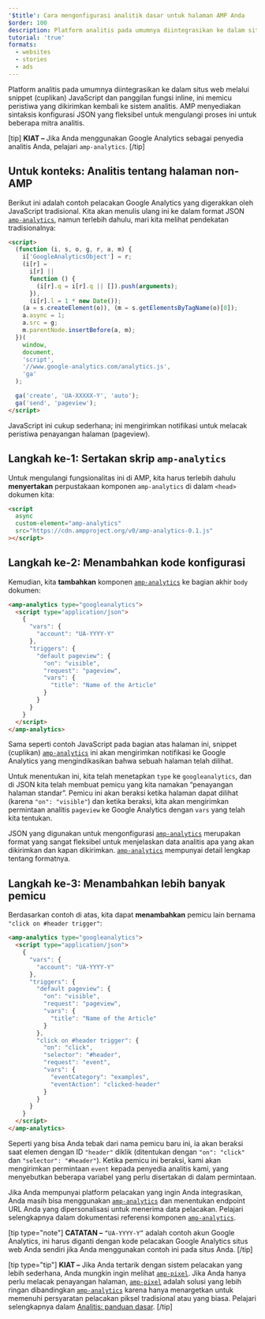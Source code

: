 ```yaml
---
'$title': Cara mengonfigurasi analitik dasar untuk halaman AMP Anda
$order: 100
description: Platform analitis pada umumnya diintegrasikan ke dalam situs web melalui snippet JavaScript dan panggilan fungsi inline, ini memicu peristiwa yang dikirimkan kembali ke sistem analitis.
tutorial: 'true'
formats:
  - websites
  - stories
  - ads
---
```


Platform analitis pada umumnya diintegrasikan ke dalam situs web melalui snippet (cuplikan) JavaScript dan panggilan fungsi inline, ini memicu peristiwa yang dikirimkan kembali ke sistem analitis. AMP menyediakan sintaksis konfigurasi JSON yang fleksibel untuk mengulangi proses ini untuk beberapa mitra analitis.

[tip] **KIAT –** Jika Anda menggunakan Google Analytics sebagai penyedia analitis Anda, pelajari <a><code>amp-analytics</code></a>. [/tip]

## Untuk konteks: Analitis tentang halaman non-AMP

Berikut ini adalah contoh pelacakan Google Analytics yang digerakkan oleh JavaScript tradisional. Kita akan menulis ulang ini ke dalam format JSON [`amp-analytics`](../../../documentation/components/reference/amp-analytics.md), namun terlebih dahulu, mari kita melihat pendekatan tradisionalnya:

```html
<script>
  (function (i, s, o, g, r, a, m) {
    i['GoogleAnalyticsObject'] = r;
    (i[r] =
      i[r] ||
      function () {
        (i[r].q = i[r].q || []).push(arguments);
      }),
      (i[r].l = 1 * new Date());
    (a = s.createElement(o)), (m = s.getElementsByTagName(o)[0]);
    a.async = 1;
    a.src = g;
    m.parentNode.insertBefore(a, m);
  })(
    window,
    document,
    'script',
    '//www.google-analytics.com/analytics.js',
    'ga'
  );

  ga('create', 'UA-XXXXX-Y', 'auto');
  ga('send', 'pageview');
</script>
```

JavaScript ini cukup sederhana; ini mengirimkan notifikasi untuk melacak peristiwa penayangan halaman (pageview).

## Langkah ke-1: Sertakan skrip `amp-analytics`

Untuk mengulangi fungsionalitas ini di AMP, kita harus terlebih dahulu **menyertakan** perpustakaan komponen <code>amp-analytics</code> di dalam `<head>` dokumen kita:

```html
<script
  async
  custom-element="amp-analytics"
  src="https://cdn.ampproject.org/v0/amp-analytics-0.1.js"
></script>
```

## Langkah ke-2: Menambahkan kode konfigurasi

Kemudian, kita **tambahkan** komponen [`amp-analytics`](../../../documentation/components/reference/amp-analytics.md) ke bagian akhir `body` dokumen:

```html
<amp-analytics type="googleanalytics">
  <script type="application/json">
    {
      "vars": {
        "account": "UA-YYYY-Y"
      },
      "triggers": {
        "default pageview": {
          "on": "visible",
          "request": "pageview",
          "vars": {
            "title": "Name of the Article"
          }
        }
      }
    }
  </script>
</amp-analytics>
```

Sama seperti contoh JavaScript pada bagian atas halaman ini, snippet (cuplikan) [`amp-analytics`](../../../documentation/components/reference/amp-analytics.md) ini akan mengirimkan notifikasi ke Google Analytics yang mengindikasikan bahwa sebuah halaman telah dilihat.

Untuk menentukan ini, kita telah menetapkan `type` ke `googleanalytics`, dan di JSON kita telah membuat pemicu yang kita namakan “penayangan halaman standar”. Pemicu ini akan beraksi ketika halaman dapat dilihat (karena `"on": "visible"`) dan ketika beraksi, kita akan mengirimkan permintaan analitis `pageview` ke Google Analytics dengan `vars` yang telah kita tentukan.

JSON yang digunakan untuk mengonfigurasi [`amp-analytics`](../../../documentation/components/reference/amp-analytics.md) merupakan format yang sangat fleksibel untuk menjelaskan data analitis apa yang akan dikirimkan dan kapan dikirimkan. [`amp-analytics`](../../../documentation/components/reference/amp-analytics.md) mempunyai detail lengkap tentang formatnya.

## Langkah ke-3: Menambahkan lebih banyak pemicu

Berdasarkan contoh di atas, kita dapat **menambahkan** pemicu lain bernama `"click on #header trigger"`:

```html
<amp-analytics type="googleanalytics">
  <script type="application/json">
    {
      "vars": {
        "account": "UA-YYYY-Y"
      },
      "triggers": {
        "default pageview": {
          "on": "visible",
          "request": "pageview",
          "vars": {
            "title": "Name of the Article"
          }
        },
        "click on #header trigger": {
          "on": "click",
          "selector": "#header",
          "request": "event",
          "vars": {
            "eventCategory": "examples",
            "eventAction": "clicked-header"
          }
        }
      }
    }
  </script>
</amp-analytics>
```

Seperti yang bisa Anda tebak dari nama pemicu baru ini, ia akan beraksi saat elemen dengan ID `"header"` diklik (ditentukan dengan `"on": "click"` dan `"selector": "#header"`). Ketika pemicu ini beraksi, kami akan mengirimkan permintaan `event` kepada penyedia analitis kami, yang menyebutkan beberapa variabel yang perlu disertakan di dalam permintaan.

Jika Anda mempunyai platform pelacakan yang ingin Anda integrasikan, Anda masih bisa menggunakan [`amp-analytics`](../../../documentation/components/reference/amp-analytics.md) dan menentukan endpoint URL Anda yang dipersonalisasi untuk menerima data pelacakan. Pelajari selengkapnya dalam dokumentasi referensi komponen [`amp-analytics`](../../../documentation/components/reference/amp-analytics.md).

[tip type="note"] **CATATAN –** `“UA-YYYY-Y”` adalah contoh akun Google Analytics, ini harus diganti dengan kode pelacakan Google Analytics situs web Anda sendiri jika Anda menggunakan contoh ini pada situs Anda. [/tip]

[tip type="tip"] **KIAT –** Jika Anda tertarik dengan sistem pelacakan yang lebih sederhana, Anda mungkin ingin melihat [`amp-pixel`](../../../documentation/components/reference/amp-pixel.md). Jika Anda hanya perlu melacak penayangan halaman, [`amp-pixel`](../../../documentation/components/reference/amp-pixel.md) adalah solusi yang lebih ringan dibandingkan [`amp-analytics`](../../../documentation/components/reference/amp-analytics.md) karena hanya menargetkan untuk memenuhi persyaratan pelacakan piksel tradisional atau yang biasa. Pelajari selengkapnya dalam [Analitis: panduan dasar](../../../documentation/guides-and-tutorials/optimize-measure/configure-analytics/analytics_basics.md). [/tip]
